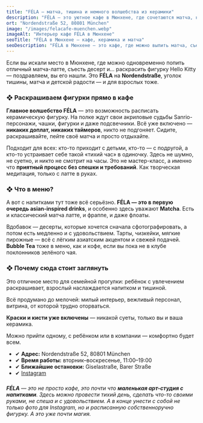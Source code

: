 ```yaml
---
title: "FÉLA — матча, тишина и немного волшебства из керамики"
description: "FÉLA — это уютное кафе в Мюнхене, где сочетаются матча, керамика и тишина. Здесь можно раскрасить фигурку, попробовать десерты и отдохнуть в особой атмосфере."
ort: "Nordendstraße 52, 80801 München"
image: "/images/felacafe-muenchen.webp"
imageAlt: "Интерьер кафе FÉLA в Мюнхене"
seoTitle: "FÉLA в Мюнхене — кафе, керамика и матча"
seoDescription: "FÉLA в Мюнхене — это кафе, где можно выпить матча, съесть десерт и раскрасить фигурку Hello Kitty. Тишина, волшебство и немного творчества на Nordendstraße."
---
```


Если вы искали место в Мюнхене, где можно одновременно попить отличный матча-латте, съесть десерт  и… раскрасить фигурку Hello Kitty — поздравляем, вы его нашли. Это **FÉLA** на **Nordendstraße**, уголок тишины, матча и детской радости — и для взрослых тоже.

### ❖ Раскрашиваем фигурки прямо в кафе

**Главное волшебство FÉLA** — это возможность расписать керамическую фигурку. На полке ждут свои акриловые судьбы Sanrio-персонажи, чашки, фигурки и даже подсвечники. Всё уже включено — **никаких доплат, никаких таймеров**, никто не подгоняет. Сидите, раскрашивайте, пейте своё матча и просто отдыхайте.

Подходит для всех: кто-то приходит с детьми, кто-то — с подругой, а кто-то устраивает себе такой «тихий час» в одиночку. Здесь не шумно, не суетно, и никто не смотрит на часы. Это не мастер-класс, а именно что **приятный процесс без спешки и требований**. Как творческая медитация, только с латте в руках.

### ❖ Что в меню?

А вот с напитками тут тоже всё серьёзно. **FÉLA — это в первую очередь asian-inspired drinks**, и особенно здесь уважают **Matcha**. Есть и классический матча латте, и фраппе, и даже флоаты.

Вдобавок — десерты, которые хочется сначала сфотографировать, а потом есть медленно и с удовольствием. Тарты, чизкейки, мягкие пирожные — всё с лёгким азиатским акцентом и свежей подачей. **Bubble Tea** тоже в меню, как и кофе, если вы пока не в клубе поклонников зелёного чая.

### ❖ Почему сюда стоит заглянуть

Это отличное место для семейной прогулки: ребёнок с увлечением раскрашивает, взрослый наслаждается напитком и тишиной.

Всё продумано до мелочей: милый интерьер, вежливый персонал, витрина, от которой трудно оторваться.

**Краски и кисти уже включены** — никакой суеты, только вы и ваша керамика.

Можно прийти одному, с ребёнком или в компании — комфортно будет всем.

- ✔ **Адрес:** Nordendstraße 52, 80801 München  
- ✔ **Время работы:** вторник–воскресенье, 11:00–19:00  
- ✔ **Ближайшие остановки:** Giselastraße, Barer Straße
- ✔ [Instagram](https://www.instagram.com/felacafe.munich/?hl=en)
 
###
_**FÉLA** — это не просто кафе, это почти что **маленькая арт-студия с напитками**. Здесь можно провести тихий день, сделать что-то своими руками, не спеша и с удовольствием. А в конце унести с собой не только фото для Instagram, но и расписанную собственноручно фигурку. А это уже почти магия._
